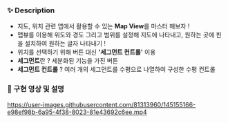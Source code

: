 
### ✨  Description
- 지도, 위치 관련 앱에서 활용할 수 있는 **Map View**를 마스터 해보자 !  
- 맵뷰를 이용해 위도와 경도 그리고 범위를 설정해 지도에 나타내고, 원하는 곳에 핀을 설치하여 원하는 글자 나타내기 ! 
- 위치를 선택하기 위해 버튼 대신 **'세그먼트 컨트롤'** 이용 
- **세그먼트**란 ? 세분화된 기능을 가진 버튼 
- **세그먼트 컨트롤** ? 여러 개의 세그먼트를 수평으로 나열하여 구성한 수평 컨트롤 


### 🥑 구현 영상 및 설명



https://user-images.githubusercontent.com/81313960/145155166-e98ef98b-6a95-4f38-8023-81e43692c6ee.mp4

